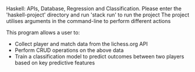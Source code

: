 Haskell: APIs, Database, Regression and Classification.
Please enter the 'haskell-project' directory and run 'stack run' to run the project
The project utilises arguments in the command-line to perform different actions

This program allows a user to:
 - Collect player and match data from the lichess.org API
 - Perform CRUD operations on the above data
 - Train a classification model to predict outcomes between two players based on key predictive features
